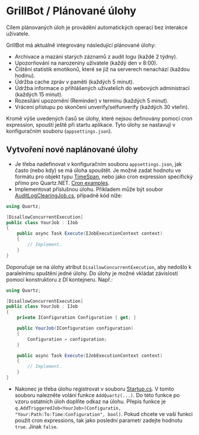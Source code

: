 # GrillBot / Plánované úlohy

Cílem plánovaných úloh je provádění automatických operací bez interakce uživatele.

GrillBot má aktuálně integrovány následující plánované úlohy:

- Archivace a mazání starých záznamů z audit logu (každé 2 týdny).
- Upozorňování na narozeniny uživatele (každý den v 8:00).
- Čištění statistik emotikonů, které se již na serverech nenachází (každou hodinu).
- Údržba cache zpráv v paměti (každých 5 minut).
- Údržba informace o přihlášených uživatelích do webových administrací (každých 15 minut).
- Rozesílání upozornění (Reminder) v termínu (každých 5 minut).
- Vrácení přístupu po skončení unverify/selfunverify (každých 30 vteřin).

Kromě výše uvedených časů se úlohy, které nejsou definovány pomocí cron expression, spouští ještě při startu aplikace. Tyto úlohy se nastavují v konfiguračním souboru (`appsettings.json`).

## Vytvoření nové naplánované úlohy

- Je třeba nadefinovat v konfiguračním souboru `appsettings.json`, jak často (nebo kdy) se má úloha spouštět. Je možné zadat hodnotu ve formátu pro objekt typu [TimeSpan](https://docs.microsoft.com/cs-cz/dotnet/api/system.timespan?view=net-6.0), nebo jako cron expression specifický přímo pro Quartz.NET. [Cron examples](https://www.quartz-scheduler.net/documentation/quartz-3.x/tutorial/crontriggers.html#example-cron-expressions).
- Implementovat příslušnou úlohu. Příkladem může být soubor [AuditLogClearingJob.cs](https://gitlab.com/grillbot/grillbot/-/blob/master/src/GrillBot/GrillBot.App/Services/AuditLog/AuditLogClearingJob.cs), případně kód níže:

```cs
using Quartz;

[DisallowConcurrentExecution]
public class YourJob : IJob 
{
    public async Task Execute(IJobExecutionContext context)
    {
        // Implement.
    } 
}
```

Doporučuje se na úlohy atribut `DisallowConcurrentExecution`, aby nedošlo k paralelnímu spuštění jedné úlohy. 
Do úlohy je možné vkládat závislosti pomocí konstruktoru z DI kontejneru. Např.:

```cs
using Quartz;

[DisallowConcurrentExecution]
public class YourJob : IJob 
{
    private IConfiguration Configuration { get; }

    public YourJob(IConfiguration configuration)
    {
        Configuration = configuration;
    }

    public async Task Execute(IJobExecutionContext context)
    {
        // Implement.
    } 
}
```

- Nakonec je třeba úlohu registrovat v souboru [Startup.cs](https://gitlab.com/grillbot/grillbot/-/blob/master/src/GrillBot/GrillBot.App/Startup.cs). V tomto souboru nalezněte volání funkce `AddQuartz(...)`. Do této funkce po vzoru ostatních úloh doplňte odkaz na úlohu. Přepis funkce je `q.AddTriggeredJob<YourJob>(Configuratin, "Your:Path:To:Time:Configuration", bool)`. Pokud chcete ve vaší funkci použít cron expressions, tak jako poslední parametr zadejte hodnotu `true`. Jinak `false`.
